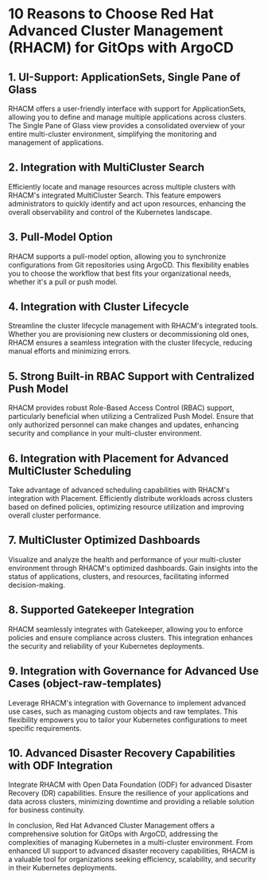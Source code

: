 # 10 Reasons to Choose Red Hat Advanced Cluster Management (RHACM) for GitOps with ArgoCD

## 1. UI-Support: ApplicationSets, Single Pane of Glass

RHACM offers a user-friendly interface with support for ApplicationSets, allowing you to define and manage multiple applications across clusters. The Single Pane of Glass view provides a consolidated overview of your entire multi-cluster environment, simplifying the monitoring and management of applications.

## 2. Integration with MultiCluster Search

Efficiently locate and manage resources across multiple clusters with RHACM's integrated MultiCluster Search. This feature empowers administrators to quickly identify and act upon resources, enhancing the overall observability and control of the Kubernetes landscape.

## 3. Pull-Model Option

RHACM supports a pull-model option, allowing you to synchronize configurations from Git repositories using ArgoCD. This flexibility enables you to choose the workflow that best fits your organizational needs, whether it's a pull or push model.

## 4. Integration with Cluster Lifecycle

Streamline the cluster lifecycle management with RHACM's integrated tools. Whether you are provisioning new clusters or decommissioning old ones, RHACM ensures a seamless integration with the cluster lifecycle, reducing manual efforts and minimizing errors.

## 5. Strong Built-in RBAC Support with Centralized Push Model

RHACM provides robust Role-Based Access Control (RBAC) support, particularly beneficial when utilizing a Centralized Push Model. Ensure that only authorized personnel can make changes and updates, enhancing security and compliance in your multi-cluster environment.

## 6. Integration with Placement for Advanced MultiCluster Scheduling

Take advantage of advanced scheduling capabilities with RHACM's integration with Placement. Efficiently distribute workloads across clusters based on defined policies, optimizing resource utilization and improving overall cluster performance.

## 7. MultiCluster Optimized Dashboards

Visualize and analyze the health and performance of your multi-cluster environment through RHACM's optimized dashboards. Gain insights into the status of applications, clusters, and resources, facilitating informed decision-making.

## 8. Supported Gatekeeper Integration

RHACM seamlessly integrates with Gatekeeper, allowing you to enforce policies and ensure compliance across clusters. This integration enhances the security and reliability of your Kubernetes deployments.

## 9. Integration with Governance for Advanced Use Cases (object-raw-templates)

Leverage RHACM's integration with Governance to implement advanced use cases, such as managing custom objects and raw templates. This flexibility empowers you to tailor your Kubernetes configurations to meet specific requirements.

## 10. Advanced Disaster Recovery Capabilities with ODF Integration

Integrate RHACM with Open Data Foundation (ODF) for advanced Disaster Recovery (DR) capabilities. Ensure the resilience of your applications and data across clusters, minimizing downtime and providing a reliable solution for business continuity.

In conclusion, Red Hat Advanced Cluster Management offers a comprehensive solution for GitOps with ArgoCD, addressing the complexities of managing Kubernetes in a multi-cluster environment. From enhanced UI support to advanced disaster recovery capabilities, RHACM is a valuable tool for organizations seeking efficiency, scalability, and security in their Kubernetes deployments.

